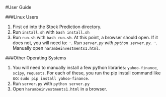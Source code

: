 #User Guide

###Linux Users

1.  First cd into the Stock Prediction directory.
2.  Run `install.sh` with `bash install.sh`
3.  Run `run.sh` with `bash run.sh`. At this point, a browser should open. If it does
    not, you will need to:
⋅⋅*.  Run `server.py` with `python server.py`.
⋅⋅*.  Manually open `harambeinvestments1.html`.

###Other Operating Systems

1. You will need to manually install a few python libraries: `yahoo-finance`,
    `scipy`, `requests`. For each of these, you run the pip install command like so:
    `sudo pip install yahoo-finance`.
2. Run `server.py` with `python server.py`
3. Open `harambeinvestments1.html` in a browser.
